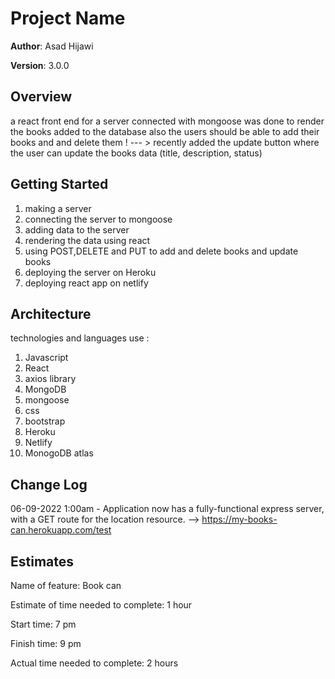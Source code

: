 # Project Name

**Author**: Asad Hijawi

**Version**: 3.0.0 

## Overview
 a react front end for a server connected with mongoose was done to render the books added to the database also the users should be able to add their books and and delete them ! --- > recently added the update button where the user can update the books data (title, description, status)

## Getting Started
1. making a server
2. connecting the server to mongoose 
3. adding data to the server 
4. rendering the data using react
5. using POST,DELETE and PUT to add and delete books and update books
6. deploying the server on Heroku
7. deploying react app on netlify

## Architecture
technologies and languages use :
1. Javascript
2. React
3. axios library
4. MongoDB
5. mongoose
6. css 
7. bootstrap
8. Heroku 
9. Netlify 
10. MonogoDB atlas

## Change Log

06-09-2022 1:00am - Application now has a fully-functional express server, with a GET route for the location resource. --> https://my-books-can.herokuapp.com/test

## Estimates
Name of feature: Book can

Estimate of time needed to complete: 1 hour

Start time: 7 pm

Finish time: 9 pm

Actual time needed to complete: 2 hours
